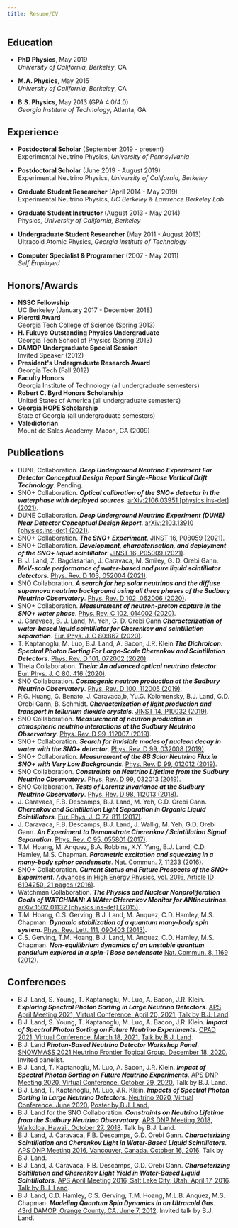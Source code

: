 ```yaml
---
title: Resume/CV
---
```


## Education

* **PhD Physics**, May 2019  
  *University of California, Berkeley*, CA  

* **M.A. Physics**, May 2015  
  *University of California, Berkeley*, CA

* **B.S. Physics**, May 2013 (GPA 4.0/4.0)  
  *Georgia Institute of Technology*, Atlanta, GA

## Experience

* **Postdoctoral Scholar** (September 2019 - present)  
  Experimental Neutrino Physics, *University of Pennsylvania*
  
* **Postdoctoral Scholar** (June 2019 - August 2019)  
  Experimental Neutrino Physics, *University of California, Berkeley*

* **Graduate Student Researcher** (April 2014 - May 2019)  
  Experimental Neutrino Physics, *UC Berkeley & Lawrence Berkeley Lab*

* **Graduate Student Instructor** (August 2013 - May 2014)  
  Physics, *University of California, Berkeley*

* **Undergraduate Student Researcher** (May 2011 - August 2013)  
  Ultracold Atomic Physics, *Georgia Institute of Technology*

* **Computer Specialist & Programmer** (2007 - May 2011)  
  *Self Employed*


## Honors/Awards
* **NSSC Fellowship**  
  UC Berkeley (January 2017 - December 2018)
* **Pierotti Award**  
  Georgia Tech College of Science (Spring 2013)
* **H. Fukuyo Outstanding Physics Undergraduate**  
  Georgia Tech School of Physics (Spring 2013)
* **DAMOP Undergraduate Special Session**  
  Invited Speaker (2012)
* **President's Undergraduate Research Award**  
  Georgia Tech (Fall 2012)
* **Faculty Honors**  
  Georgia Institute of Technology (all undergraduate semesters)
* **Robert C. Byrd Honors Scholarship**  
  United States of America (all undergraduate semesters)
* **Georgia HOPE Scholarship**  
  State of Georgia (all undergraduate semesters)
* **Valedictorian**  
  Mount de Sales Academy, Macon, GA (2009)

## Publications

* DUNE Collaboration. ***Deep Underground Neutrino Experiment Far Detector Conceptual Design Report Single-Phase Vertical Drift Technology***. Pending.
* SNO+ Collaboration. ***Optical calibration of the SNO+ detector in the waterphase with deployed sources***. [arXiv:2106.03951 [physics.ins-det] (2021)](https://arxiv.org/pdf/2106.03951.pdf).
* DUNE Collaboration. ***Deep Underground Neutrino Experiment (DUNE) Near Detector Conceptual Design Report***. [arXiv:2103.13910 [physics.ins-det] (2021)](https://arxiv.org/abs/2103.13910).
* SNO+ Collaboration. ***The SNO+ Experiment***. [JINST 16, P08059 (2021)](https://doi.org/10.1088/1748-0221/16/08/P08059).
* SNO+ Collaboration. ***Development, characterisation, and deployment of the SNO+ liquid scintillator***. [JINST 16, P05009 (2021)](https://doi.org/10.1088/1748-0221/16/05/p05009).
* B. J. Land, Z. Bagdasarian, J. Caravaca, M. Smiley, G. D. Orebi Gann. ***MeV-scale performance of water-based and pure liquid scintillator detectors***. [Phys. Rev. D 103, 052004 (2021)](https://doi.org/10.1103/PhysRevD.103.052004).
* SNO Collaboration. ***A search for hep solar neutrinos and the diffuse supernova neutrino background using all three phases of the Sudbury Neutrino Observatory***. [Phys. Rev. D 102, 062006 (2020)](https://doi.org/10.1103/PhysRevD.102.062006).
* SNO+ Collaboration. ***Measurement of neutron-proton capture in the SNO+ water phase***. [Phys. Rev. C 102, 014002 (2020)](https://doi.org/10.1103/PhysRevC.102.014002).
* J. Caravaca, B. J. Land, M. Yeh, G. D. Orebi Gann ***Characterization of water-based liquid scintillator for Cherenkov and scintillation separation***. [Eur. Phys. J. C 80:867 (2020)](https://doi.org/10.1140/epjc/s10052-020-8418-4).
* T. Kaptanoglu, M. Luo, B.J. Land, A. Bacon, J.R. Klein ***The Dichroicon: Spectral Photon Sorting For Large-Scale Cherenkov and Scintillation Detectors***. [Phys. Rev. D 101, 072002 (2020)](https://doi.org/10.1103/PhysRevD.101.072002).
* Theia Collaboration. ***Theia: An advanced optical neutrino detector***. [Eur. Phys. J. C 80, 416 (2020)](https://doi.org/10.1140/epjc/s10052-020-7977-8).
* SNO Collaboration. ***Cosmogenic neutron production at the Sudbury Neutrino Observatory***. [Phys. Rev. D 100, 112005 (2019)](https://doi.org/10.1103/PhysRevD.100.112005). 
* R.G. Huang, G. Benato, J. Caravaca,b, Yu.G. Kolomensky, B.J. Land, G.D. Orebi Gann, B. Schmidt. ***Characterization of light production and transport in tellurium dioxide crystals***. [JINST 14, P10032 (2019)](https://doi.org/10.1088/1748-0221/14/10/p10032). 
* SNO Collaboration. ***Measurement of neutron production in atmospheric neutrino interactions at the Sudbury Neutrino Observatory***. [Phys. Rev. D 99, 112007 (2019)](https://doi.org/10.1103/PhysRevD.99.112007).
* SNO+ Collaboration. ***Search for invisible modes of nucleon decay in water with the SNO+ detector***. [Phys. Rev. D 99, 032008 (2019)](https://doi.org/10.1103/PhysRevD.99.032008).
* SNO+ Collaboration. ***Measurement of the 8B Solar Neutrino Flux in SNO+ with Very Low Backgrounds***. [Phys. Rev. D 99, 012012 (2019)](https://doi.org/10.1103/PhysRevD.99.012012).
* SNO Collaboration. ***Constraints on Neutrino Lifetime from the Sudbury Neutrino Observatory***. [Phys. Rev. D 99, 032013 (2019)](https://doi.org/10.1103/PhysRevD.99.032013).
* SNO Collaboration. ***Tests of Lorentz invariance at the Sudbury Neutrino Observatory***. [Phys. Rev. D 98, 112013 (2018)](https://doi.org/10.1103/PhysRevD.98.112013). 
* J. Caravaca, F.B. Descamps, B.J. Land, M. Yeh, G.D. Orebi Gann. ***Cherenkov and Scintillation Light Separation in Organic Liquid Scintillators***. [Eur. Phys. J. C 77, 811 (2017)](https://doi.org/10.1140/epjc/s10052-017-5380-x). 
* J. Caravaca, F.B. Descamps, B.J. Land, J. Wallig, M. Yeh, G.D. Orebi Gann. ***An Experiment to Demonstrate Cherenkov / Scintillation Signal Separation***. [Phys. Rev. C 95, 055801 (2017)](https://doi.org/10.1103/PhysRevC.95.055801).
* T.M. Hoang, M. Anquez, B.A. Robbins, X.Y. Yang, B.J. Land, C.D. Hamley, M.S. Chapman. ***Parametric excitation and squeezing in a many-body spinor condensate***. [Nat. Commun. 7, 11233 (2016)](https://doi.org/10.1038/ncomms11233).
* SNO+ Collaboration. ***Current Status and Future Prospects of the SNO+ Experiment***. [Advances in High Energy Physics, vol. 2016, Article ID 6194250, 21 pages (2016)](https://doi.org/10.1155/2016/6194250). 
* Watchman Collaboration. ***The Physics and Nuclear Nonproliferation Goals of WATCHMAN: A WAter CHerenkov Monitor for ANtineutrinos***. [arXiv:1502.01132 [physics.ins-det] (2015)](https://arxiv.org/abs/1502.01132). 
* T.M. Hoang, C.S. Gerving, B.J. Land, M. Anquez, C.D. Hamley, M.S. Chapman. ***Dynamic stabilization of a quantum many-body spin system***. [Phys. Rev. Lett. 111, 090403 (2013)](https://doi.org/10.1103/PhysRevLett.111.090403).
* C.S. Gerving, T.M. Hoang, B.J. Land, M. Anquez, C.D. Hamley, M.S. Chapman. ***Non-equilibrium dynamics of an unstable quantum pendulum explored in a spin-1 Bose condensate*** [Nat. Commun. 8, 1169 (2012)](https://doi.org/10.1038/ncomms2179).

## Conferences
* B.J. Land, S. Young, T. Kaptanoglu, M. Luo, A. Bacon, J.R. Klein. ***Exploring Spectral Photon Sorting in Large Neutrino Detectors***. [APS April Meeting 2021, Virtual Conference. April 20, 2021.](https://meetings.aps.org/Meeting/APR21/Session/Z12.3) [Talk by B.J. Land](https://nubar.hep.upenn.edu/~benland100/aps_2021_dichroicon_talk_cropped.mp4).
* B.J. Land, S. Young, T. Kaptanoglu, M. Luo, A. Bacon, J.R. Klein. ***Impact of Spectral Photon Sorting on Future Neutrino Experiments***. [CPAD 2021, Virtual Conference. March 18, 2021.](https://indico.fnal.gov/event/46746/) [Talk by B.J. Land](https://indico.fnal.gov/event/46746/contributions/210179/).
* B.J. Land ***Photon-Based Neutrino Detector Workshop Panel***. [SNOWMASS 2021 Neutrino Frontier Topical Group. December 18, 2020.](https://indico.fnal.gov/event/46803/) Invited panelist. 
* B.J. Land, T. Kaptanoglu, M. Luo, A. Bacon, J.R. Klein. ***Impact of Spectral Photon Sorting on Future Neutrino Experiments***. [APS DNP Meeting 2020, Virtual Conference. October 29, 2020.](http://meetings.aps.org/Meeting/DNP20/Session/SF.5) Talk by B.J. Land.
* B.J. Land, T. Kaptanoglu, M. Luo, J.R. Klein.  ***Impacts of Spectral Photon Sorting in Large Neutrino Detectors***. [Neutrino 2020, Virtual Conference. June 2020.](https://indico.fnal.gov/event/19348/contributions/186270/) [Poster by B.J. Land.](https://indico.fnal.gov/event/19348/contributions/186270/attachments/129421/156993/spectral_sorting_poster.pdf)
* B.J. Land for the SNO Collaboration. ***Constraints on Neutrino Lifetime from the Sudbury Neutrino Observatory***. [APS DNP Meeting 2018, Waikoloa, Hawaii. October 27, 2018](http://meetings.aps.org/Meeting/HAW18/Session/LN.2). Talk by B.J. Land.
* B.J. Land, J. Caravaca, F.B. Descamps, G.D. Orebi Gann. ***Characterizing Scintillation and Cherenkov Light in Water-Based Liquid Scintillators***. [APS DNP Meeting 2016, Vancouver, Canada. October 16, 2016](https://meetings.aps.org/Meeting/DNP16/Session/NF.7). Talk by B.J. Land.
* B.J. Land, J. Caravaca, F.B. Descamps, G.D. Orebi Gann. ***Characterizing Scitillation and Cherenkov Light Yield in Water-Based Liquid Scintillators***. [APS April Meeting 2016, Salt Lake City, Utah. April 17, 2016](http://meetings.aps.org/Meeting/APR16/Session/H17.3). [Talk by B.J. Land](https://absuploads.aps.org/presentation.cfm?pid=12008).
* B.J. Land, C.D. Hamley, C.S. Gerving, T.M. Hoang, M.L.B. Anquez, M.S. Chapman. ***Modeling Quantum Spin Dynamics in an Ultracold Gas***. [43rd DAMOP, Orange County, CA. June 7, 2012](http://meetings.aps.org/Meeting/DAMOP12/Session/M7.4). Invited talk by B.J. Land.

